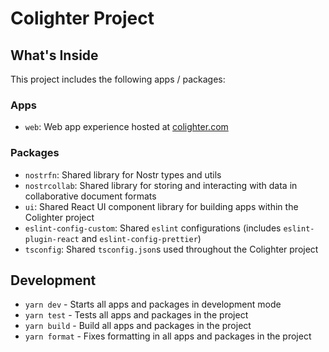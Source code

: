 # Colighter Project

## What's Inside

This project includes the following apps / packages:

### Apps

- `web`: Web app experience hosted at [colighter.com](https://colighter.com)

### Packages

- `nostrfn`: Shared library for Nostr types and utils
- `nostrcollab`: Shared library for storing and interacting with data in collaborative document formats
- `ui`: Shared React UI component library for building apps within the Colighter project
- `eslint-config-custom`: Shared `eslint` configurations (includes `eslint-plugin-react` and `eslint-config-prettier`)
- `tsconfig`: Shared `tsconfig.json`s used throughout the Colighter project

## Development

- `yarn dev` - Starts all apps and packages in development mode
- `yarn test` - Tests all apps and packages in the project
- `yarn build` - Build all apps and packages in the project
- `yarn format` - Fixes formatting in all apps and packages in the project
